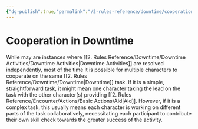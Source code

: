 ```yaml
---
{"dg-publish":true,"permalink":"/2-rules-reference/downtime/cooperation-in-downtime/","noteIcon":""}
---
```


# Cooperation in Downtime

While may are instances where [[2. Rules Reference/Downtime/Downtime Activities/Downtime Activities\|Downtime Activities]] are resolved independently, most of the time it is possible for multiple characters to cooperate on the same [[2. Rules Reference/Downtime/Downtime\|Downtime]] task. If it is a simple, straightforward task, it might mean one character taking the lead on the task with the other character(s) providing [[2. Rules Reference/Encounter/Actions/Basic Actions/Aid\|Aid]]. However, if it is a complex task, this usually means each character is working on different parts of the task collaboratively, necessitating each participant to contribute their own skill check towards the greater success of the activity. 
